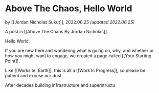 # Above The Chaos, Hello World

by [[Jordan Nicholas Sukut]], 2022.06.25 _(updated 2022.06.25)_

A post in [[Above The Chaos By Jordan Nicholas]].

Hello World. 

If you are new here and wondering what is going on, why, and whether or how you might want to engage, we created a page called [[Your Starting Point]]. 

Like [[Worksite: Earth]], this is all a [[Work In Progress]], so please be patient and excuse our dust. 

After decades building infrastructure and superstructu
